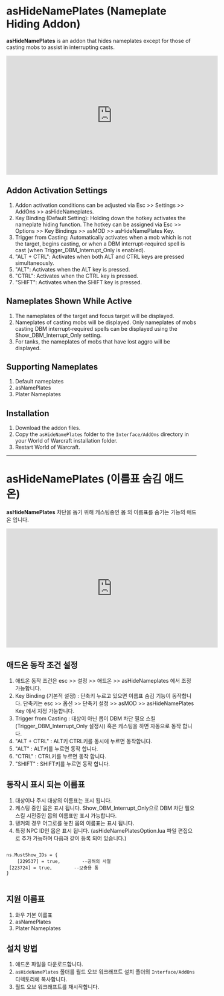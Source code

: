 # asHideNamePlates (Nameplate Hiding Addon)

**asHideNamePlates** is an addon that hides nameplates except for those of casting mobs to assist in interrupting casts.

<iframe width="560" height="315" src="https://www.youtube.com/embed/aVWyNqrT2C4?si=6_xC-XOIqE8cXira" title="YouTube video player" frameborder="0" allow="accelerometer; autoplay; clipboard-write; encrypted-media; gyroscope; picture-in-picture; web-share" referrerpolicy="strict-origin-when-cross-origin" allowfullscreen></iframe>

## Addon Activation Settings

1. Addon activation conditions can be adjusted via Esc >> Settings >> AddOns >> asHideNameplates.
2. Key Binding (Default Setting): Holding down the hotkey activates the nameplate hiding function. The hotkey can be assigned via Esc >> Options >> Key Bindings >> asMOD >> asHideNamePlates Key.
3. Trigger from Casting: Automatically activates when a mob which is not the target, begins casting, or when a DBM interrupt-required spell is cast (when Trigger_DBM_Interrupt_Only is enabled).
4. "ALT + CTRL": Activates when both ALT and CTRL keys are pressed simultaneously.
5. "ALT": Activates when the ALT key is pressed.
6. "CTRL": Activates when the CTRL key is pressed.
7. "SHIFT": Activates when the SHIFT key is pressed.

## Nameplates Shown While Active

1. The nameplates of the target and focus target will be displayed.
2. Nameplates of casting mobs will be displayed. Only nameplates of mobs casting DBM interrupt-required spells can be displayed using the Show_DBM_Interrupt_Only setting.
3. For tanks, the nameplates of mobs that have lost aggro will be displayed.

## Supporting Nameplates
1. Default nameplates
2. asNamePlates
3. Plater Nameplates

## Installation

1. Download the addon files.
2. Copy the `asHideNamePlates` folder to the `Interface/AddOns` directory in your World of Warcraft installation folder.
3. Restart World of Warcraft.

----

# asHideNamePlates (이름표 숨김 애드온)

**asHideNamePlates** 차단을 돕기 위해 케스팅중인 몹 외 이름표를 숨기는 기능의 애드온 입니다.

<iframe width="560" height="315" src="https://www.youtube.com/embed/aVWyNqrT2C4?si=6_xC-XOIqE8cXira" title="YouTube video player" frameborder="0" allow="accelerometer; autoplay; clipboard-write; encrypted-media; gyroscope; picture-in-picture; web-share" referrerpolicy="strict-origin-when-cross-origin" allowfullscreen></iframe>

## 애드온 동작 조건 설정

1. 애드온 동작 조건은 esc >> 설정 >> 애드온 >> asHideNameplates 에서 조정 가능합니다.
2. Key Binding (기본적 설정) : 단축키 누르고 있으면 이름표 숨김 기능이 동작합니다. 단축키는 esc >> 옵션 >> 단축키 설정 >> asMOD >> asHideNamePlates Key 에서 지정 가능합니다.
3. Trigger from Casting : 대상이 아닌 몹이 DBM 차단 필요 스킬 (Trigger_DBM_Interrupt_Only 설정시) 혹은 케스팅을 하면 자동으로 동작 합니다.
4. "ALT + CTRL" : ALT키 CTRL키를 동시에 누르면 동작합니다.
5. "ALT" : ALT키를 누르면 동작 합니다.
6. "CTRL" : CTRL키를 누르면 동작 합니다.
7. "SHIFT" : SHIFT키를 누르면 동작 합니다.

## 동작시 표시 되는 이름표

1. 대상이나 주시 대상의 이름표는 표시 됩니다.
2. 케스팅 중인 몹은 표시 됩니다. Show_DBM_Interrupt_Only으로 DBM 차단 필요 스킬 시전중인 몹의 이름표만 표시 가능합니다.
3. 탱커의 경우 어그로를 놓친 몹의 이름표는 표시 됩니다.
4. 특정 NPC ID인 몹은 표시 됩니다. (asHideNamePlatesOption.lua 파일 편집으로 추가 가능하며 다음과 같이 등록 되어 있습니다.)
<pre>
<code>
ns.MustShow_IDs = {
	[229537] = true,        --공허의 사절
 [223724] = true,        --보충용 통
}
</code>
</pre>

## 지원 이름표
1. 와우 기본 이름표
2. asNamePlates
3. Plater Nameplates

## 설치 방법

1.  애드온 파일을 다운로드합니다.
2.  `asHideNamePlates` 폴더를 월드 오브 워크래프트 설치 폴더의 `Interface/AddOns` 디렉토리에 복사합니다.
3.  월드 오브 워크래프트를 재시작합니다.
